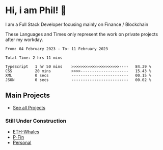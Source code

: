 # Hi, i am Phil! 👋
I am a Full Stack Developer focusing mainly on Finance / Blockchain

These Languages and Times only represent the work on private projects after my workday.
<!--START_SECTION:waka-->

```text
From: 04 February 2023 - To: 11 February 2023

Total Time: 2 hrs 11 mins

TypeScript   1 hr 50 mins    >>>>>>>>>>>>>>>>>>>>>----   84.39 %
CSS          20 mins         >>>>---------------------   15.43 %
XML          0 secs          -------------------------   00.15 %
JSON         0 secs          -------------------------   00.02 %
```

<!--END_SECTION:waka-->

## Main Projects
- [See all Projects](https://www.github.com/phil-schmidtke/projects)
### Still Under Construction
- [ETH-Whales](https://www.eth-whales.com)
- [P-Fin](https://www.p-fin.de)
- [Personal](https://www.phil-schmidtke.de)
